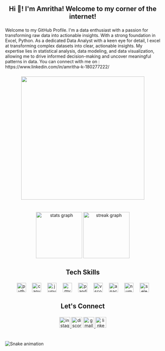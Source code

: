 <br clear="both">

<h2 align="center">Hi 👋!  I'm Amritha! Welcome to my corner of the internet!</h2>

###

<p align="left">Welcome to my GitHub Profile. I'm a data enthusiast with a passion for transforming raw data into actionable insights. With a strong foundation in Excel, Python. As a dedicated Data Analyst with a keen eye for detail, I excel at transforming complex datasets into clear, actionable insights. My expertise lies in statistical analysis, data modeling, and data visualization, allowing me to drive informed decision-making and uncover meaningful patterns in data.
  You can connect with me on : https://www.linkedin.com/in/amritha-k-180277222/ </p>

###

<div align="center">
  <img height="400" src="https://img.freepik.com/free-vector/data-inform-illustration-concept_114360-864.jpg?size=626&ext=jpg&ga=GA1.1.2008272138.1722643200&semt=ais_hybrid"  />
</div>

###

<br clear="both">

<div align="center">
  <img src="https://github-readme-stats.vercel.app/api?username=amritha-code&hide_title=false&hide_rank=false&show_icons=true&include_all_commits=true&count_private=true&disable_animations=false&theme=merko&locale=en&hide_border=false" height="150" alt="stats graph"  />
  <img src="https://streak-stats.demolab.com?user=amritha-code&locale=en&mode=daily&theme=dracula&hide_border=false&border_radius=5" height="150" alt="streak graph"  />
</div>

###

<h2 align="center">Tech Skills</h2>

###

<div align="center">
  <img src="https://cdn.jsdelivr.net/gh/devicons/devicon/icons/python/python-original.svg" height="30" alt="python logo"  />
  <img width="12" />
  <img src="https://cdn.jsdelivr.net/gh/devicons/devicon/icons/canva/canva-original.svg" height="30" alt="canva logo"  />
  <img width="12" />
  <img src="https://cdn.jsdelivr.net/gh/devicons/devicon/icons/jupyter/jupyter-original.svg" height="30" alt="jupyter logo"  />
  <img width="12" />
  <img src="https://cdn.jsdelivr.net/gh/devicons/devicon/icons/mysql/mysql-original.svg" height="30" alt="mysql logo"  />
  <img width="12" />
  <img src="https://cdn.jsdelivr.net/gh/devicons/devicon/icons/pandas/pandas-original.svg" height="30" alt="pandas logo"  />
  <img width="12" />
  <img src="https://cdn.jsdelivr.net/gh/devicons/devicon/icons/vscode/vscode-original.svg" height="30" alt="vscode logo"  />
  <img width="12" />
  <img src="https://cdn.jsdelivr.net/gh/devicons/devicon/icons/anaconda/anaconda-original.svg" height="30" alt="anaconda logo"  />
  <img width="12" />
  <img src="https://cdn.jsdelivr.net/gh/devicons/devicon/icons/numpy/numpy-original.svg" height="30" alt="numpy logo"  />
  <img width="12" />
  <img src="https://cdn.jsdelivr.net/gh/devicons/devicon/icons/selenium/selenium-original.svg" height="30" alt="selenium logo"  />
</div>

###

<h2 align="center">Let's Connect</h2>

###

<div align="center">
  <a href="https://www.instagram.com/amrithaamadhu/" target="_blank">
    <img src="https://img.shields.io/static/v1?message=Instagram&logo=instagram&label=&color=E4405F&logoColor=White&labelColor=&style=for-the-badge" height="35" alt="instagram logo"  />
  </a>
  <img src="https://img.shields.io/static/v1?message=Discord&logo=discord&label=&color=7289DA&logoColor=white&labelColor=&style=for-the-badge" height="35" alt="discord logo"  />
  <a href="amrithamadhu9200@gmail.com" target="_blank">
    <img src="https://img.shields.io/static/v1?message=Gmail&logo=gmail&label=&color=D14836&logoColor=white&labelColor=&style=for-the-badge" height="35" alt="gmail logo"  />
  </a>
  <a href="https://www.linkedin.com/in/amritha-k-180277222/" target="_blank">
    <img src="https://img.shields.io/static/v1?message=LinkedIn&logo=linkedin&label=&color=0077B5&logoColor=white&labelColor=&style=for-the-badge" height="35" alt="linkedin logo"  />
  </a>
</div>

###

<br clear="both">

<img src="https://raw.githubusercontent.com/amritha-code/amritha-code/output/snake.svg" alt="Snake animation" />

###





